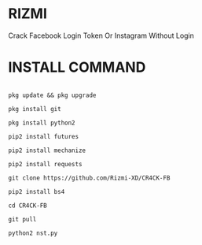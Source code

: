 # RIZMI

Crack Facebook Login Token Or Instagram Without Login

# INSTALL COMMAND

``````

pkg update && pkg upgrade

pkg install git

pkg install python2

pip2 install futures

pip2 install mechanize

pip2 install requests

git clone https://github.com/Rizmi-XD/CR4CK-FB

pip2 install bs4

cd CR4CK-FB

git pull

python2 nst.py
